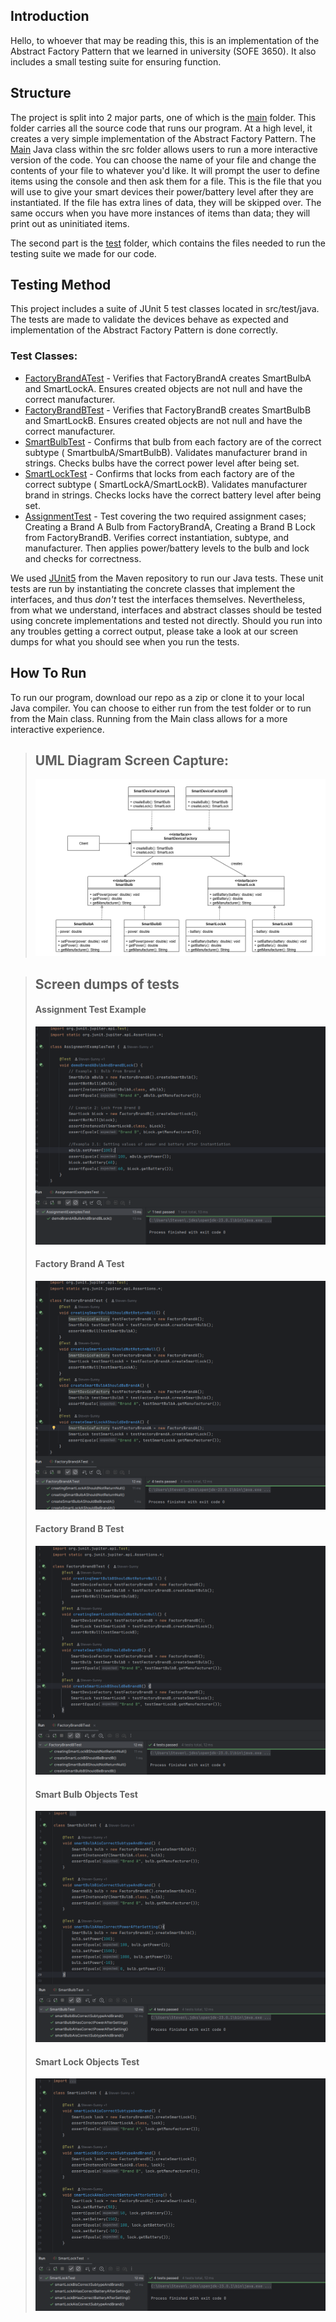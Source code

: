 ## Introduction

Hello, to whoever that may be reading this, this is an implementation of the Abstract Factory Pattern that we learned in
university (SOFE 3650). It also includes a small testing suite for ensuring function.

## Structure

The project is split into 2 major parts, one of which is the [main](src/main) folder. This folder carries all the source
code that runs our program. At a high level, it creates a very simple implementation of the Abstract Factory Pattern.
The [Main](src/main/java/Main.java) Java class within the src folder allows users to run a more interactive version of
the code. You can choose the name of your file and change the contents of your file to whatever you'd like. It will
prompt the user to define items using the console and then ask them for a file. This is the file that you will
use to give your smart devices their power/battery level after they are instantiated. If the file has extra lines of
data, they will be skipped over. The same occurs when you have more instances of items than data; they will print out as
uninitiated items.

The second part is the [test](src/test) folder, which contains the files needed to run the testing suite we made for our
code.

## Testing Method

This project includes a suite of JUnit 5 test classes located in src/test/java. The tests are made to validate the
devices behave as expected and implementation of the Abstract Factory Pattern is done correctly.

### Test Classes:

- [FactoryBrandATest](src/test/java/FactoryBrandATest.java) - Verifies that FactoryBrandA creates SmartBulbA and
  SmartLockA. Ensures created objects are not null and have the correct manufacturer.
- [FactoryBrandBTest](src/test/java/FactoryBrandBTest.java) - Verifies that FactoryBrandB creates SmartBulbB and
  SmartLockB. Ensures created objects are not null and have the correct manufacturer.
- [SmartBulbTest](src/test/java/SmartBulbTest.java) - Confirms that bulb from each factory are of the correct subtype (
  SmartbulbA/SmartBulbB). Validates manufacturer brand in strings. Checks bulbs have the correct power level after being
  set.
- [SmartLockTest](src/test/java/SmartLockTest.java) - Confirms that locks from each factory are of the correct subtype (
  SmartLockA/SmartLockB). Validates manufacturer brand in strings. Checks locks have the correct battery level after
  being set.
- [AssignmentTest](src/test/java/AssignmentTest.java) - Test covering the two required assignment cases; Creating a
  Brand A Bulb from FactoryBrandA, Creating a Brand B Lock from FactoryBrandB. Verifies correct instantiation, subtype,
  and manufacturer. Then applies power/battery levels to the bulb and lock and checks for correctness.

We used [JUnit5](https://docs.junit.org/current/user-guide/) from the Maven repository to run our Java tests. These unit
tests are run by instantiating the concrete classes that implement the interfaces, and thus _don't_ test the interfaces
themselves. Nevertheless, from what we understand, interfaces and abstract classes should be tested using concrete
implementations and tested not directly. Should you run into any troubles getting a correct output, please take a look
at our screen dumps for what you should see when you run the tests.

## How To Run

To run our program, download our repo as a zip or clone it to your local Java compiler. You can choose to either run
from the test folder or to run from the Main class. Running from the Main class allows for a more interactive
experience.

> ## UML Diagram Screen Capture:
> ![Alt text](screencaptures/AbstractFactory_UML.png?raw=true "Abstract Factory UML")

> ## Screen dumps of tests
> #### Assignment Test Example
>![Alt text](screencaptures/AssignmentExamplesTestSuccess_Screenshot.png?raw=true "Assignment Test Example")
> #### Factory Brand A Test
>![Alt text](screencaptures/FactoryBrandATestSuccess_Screenshot.png?raw=true "Factory Brand A Test")
> #### Factory Brand B Test
>![Alt text](screencaptures/FactoryBrandBTestSuccess_Screenshot.png?raw=true "Factory Brand B Test")
> #### Smart Bulb Objects Test
>![Alt text](screencaptures/SmartBulbTestSuccess_Screenshot.png?raw=true "Smart Bulb Objects Test")
> #### Smart Lock Objects Test
>![Alt text](screencaptures/SmartLockTestSuccess_Screenshot.png?raw=true "Smart Lock Objects Test")
